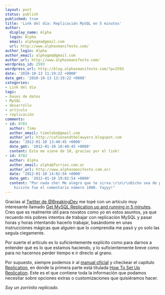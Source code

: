 ```yaml
---
layout: post
status: publish
published: true
title: 'Link del día: Replicación MySQL en 5 minutos'
author:
  display_name: Alpha
  login: Alpha
  email: alphagma@gmail.com
  url: http://www.alphasmanifesto.com/
author_login: Alpha
author_email: alphagma@gmail.com
author_url: http://www.alphasmanifesto.com/
wordpress_id: 2593
wordpress_url: http://blog.alphasmanifesto.com/?p=2593
date: '2010-10-13 11:19:22 +0000'
date_gmt: '2010-10-13 13:19:22 +0000'
categories:
- Link del día
tags:
- bases de datos
- MySQL
- desarrollo
- artículo
- replicación
comments:
- id: 8781
  author: Timo
  author_email: timolobo@gmail.com
  author_url: http://cafionandthelawyers.blogspot.com
  date: '2012-01-10 13:40:45 +0000'
  date_gmt: '2012-01-10 18:40:45 +0000'
  content: Esto me viene de 10, gracias por el link!
- id: 8782
  author: Alpha
  author_email: alpha@furries.com.ar
  author_url: http://www.alphasmanifesto.com.ar/
  date: '2012-01-10 14:02:54 +0000'
  date_gmt: '2012-01-10 19:02:54 +0000'
  content: "Por nada che! Me alegro que te sirva.\r\n\r\nDicho sea de paso, ese que
    hiciste fue el comentario número 1000. Yayyy!"
---
```


Gracias al [Twitter de @BreakingDev](http://twitter.com/BreakingDev) me topé con un artículo muy interesante llamado [Get MySQL Replication up and running in 5 minutes](http://www.clusterdb.com/mysql-cluster/get-mysql-replication-up-and-running-in-5-minutes/). Creo que es realmente útil para novatos como yo en estos asuntos, ya que recuerdo mis pobres intentos de trabajar con replicación MySQL y pasar horas y horas intentando hacerlo trabajar, basándome en unas instrucciones mágicas que alguien que lo comprendía me pasó y yo solo las seguía ciegamente.

Por suerte el artículo es lo suficientemente explícito como para darnos a entender qué es lo que estamos haciendo, y lo suficientemente breve como para no hacernos perder tiempo e ir directo al grano.

Por supuesto, siempre podemos ir al [manual oficial](http://dev.mysql.com/doc/refman/5.0/en/index.html) y checkear el capítulo [Replication](http://dev.mysql.com/doc/refman/5.0/en/replication.html), en donde la primera parte está titulada [How To Set Up Replication](http://dev.mysql.com/doc/refman/5.0/en/replication-howto.html). Este es el que contiene toda la información que podamos necesitar sobre opciones extras o customizaciones que quisiéramos hacer.

_Soy un zorrinito replicado._
